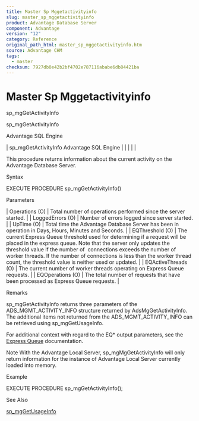 ```yaml
---
title: Master Sp Mggetactivityinfo
slug: master_sp_mggetactivityinfo
product: Advantage Database Server
component: Advantage
version: "12"
category: Reference
original_path_html: master_sp_mggetactivityinfo.htm
source: Advantage CHM
tags:
  - master
checksum: 7927db0e42b2bf4702e787116ababe6db84421ba
---
```


# Master Sp Mggetactivityinfo

sp\_mgGetActivityInfo

sp\_mgGetActivityInfo

Advantage SQL Engine

| sp\_mgGetActivityInfo  Advantage SQL Engine |  |  |  |  |

This procedure returns information about the current activity on the Advantage Database Server.

Syntax

EXECUTE PROCEDURE sp\_mgGetActivityInfo()

Parameters

| Operations (O) | Total number of operations performed since the server started. |
| LoggedErrors (O) | Number of errors logged since server started. |
| UpTime (O) | Total time the Advantage Database Server has been in operation in Days, Hours, Minutes and Seconds. |
| EQThreshold (O) | The current Express Queue threshold used for determining if a request will be placed in the express queue. Note that the server only updates the threshold value if the number of  connections exceeds the number of worker threads. If the number of connections is less than the worker thread count, the threshold value is neither used or updated. |
| EQActiveThreads (O) | The current number of worker threads operating on Express Queue requests. |
| EQOperations (O) | The total number of requests that have been processed as Express Queue requests. |

Remarks

sp\_mgGetActivityInfo returns three parameters of the ADS\_MGMT\_ACTIVITY\_INFO structure returned by AdsMgGetActivityInfo. The additional items not returned from the ADS\_MGMT\_ACTIVITY\_INFO can be retrieved using sp\_mgGetUsageInfo.

For additional context with regard to the EQ\* output parameters, see the [Express Queue](master_express_queue.md) documentation.

Note With the Advantage Local Server, sp\_mgMgGetActivityInfo will only return information for the instance of Advantage Local Server currently loaded into memory.

Example

EXECUTE PROCEDURE sp\_mgGetActivityInfo();

See Also

[sp\_mgGetUsageInfo](master_sp_mggetusageinfo.md)
